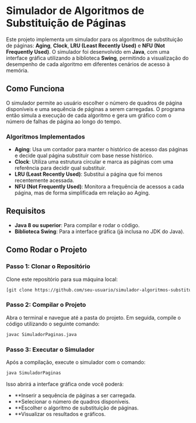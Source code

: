 # Simulador de Algoritmos de Substituição de Páginas

Este projeto implementa um simulador para os algoritmos de substituição de páginas: **Aging**, **Clock**, **LRU (Least Recently Used)** e **NFU (Not Frequently Used)**. O simulador foi desenvolvido em **Java**, com uma interface gráfica utilizando a biblioteca **Swing**, permitindo a visualização do desempenho de cada algoritmo em diferentes cenários de acesso à memória.

## Como Funciona

O simulador permite ao usuário escolher o número de quadros de página disponíveis e uma sequência de páginas a serem carregadas. O programa então simula a execução de cada algoritmo e gera um gráfico com o número de falhas de página ao longo do tempo.

### Algoritmos Implementados

- **Aging**: Usa um contador para manter o histórico de acesso das páginas e decide qual página substituir com base nesse histórico.
- **Clock**: Utiliza uma estrutura circular e marca as páginas com uma referência para decidir qual substituir.
- **LRU (Least Recently Used)**: Substitui a página que foi menos recentemente acessada.
- **NFU (Not Frequently Used)**: Monitora a frequência de acessos a cada página, mas de forma simplificada em relação ao Aging.

## Requisitos

- **Java 8 ou superior**: Para compilar e rodar o código.
- **Biblioteca Swing**: Para a interface gráfica (já inclusa no JDK do Java).

## Como Rodar o Projeto

### Passo 1: Clonar o Repositório

Clone este repositório para sua máquina local:

```bash
[git clone https://github.com/seu-usuario/simulador-algoritmos-substituicao.git](https://github.com/GuilhermeAraujo63/Simulador-de-Sistema-de-Arquivos.git)
```

### Passo 2: Compilar o Projeto

Abra o terminal e navegue até a pasta do projeto. Em seguida, compile o código utilizando o seguinte comando:

```bash
javac SimuladorPaginas.java
```

### Passo 3: Executar o Simulador

Após a compilação, execute o simulador com o comando:

```bash
java SimuladorPaginas
```

Isso abrirá a interface gráfica onde você poderá:

- **Inserir a sequência de páginas a ser carregada.
- **Selecionar o número de quadros disponíveis.
- **Escolher o algoritmo de substituição de páginas.
- **Visualizar os resultados e gráficos.
